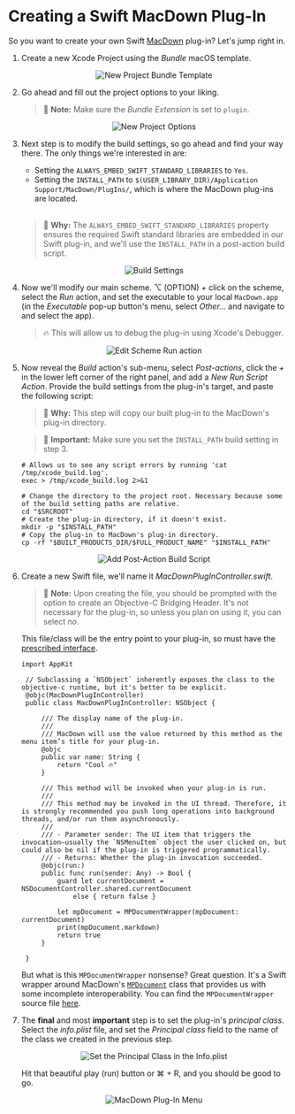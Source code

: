 Creating a Swift MacDown Plug-In
================================

So you want to create your own Swift [MacDown](https://macdown.uranusjr.com) plug-in? Let's jump right in.

1. Create a new Xcode Project using the _Bundle_ macOS template.

   <p align="center">
       <img src="./readme-assets/1-new-project-template.png" alt="New Project Bundle Template">
   </p>
   
2. Go ahead and fill out the project options to your liking.

   > 📌 **Note:** Make sure the _Bundle Extension_ is set to `plugin`.

   <p align="center">
       <img src="./readme-assets/2-new-project-options.png" alt="New Project Options">
   </p>
   
3. Next step is to modify the build settings, so go ahead and find your way there. The only things we're interested in are: 
	* Setting the `ALWAYS_EMBED_SWIFT_STANDARD_LIBRARIES` to `Yes`.
	* Setting the `INSTALL_PATH` to `$(USER_LIBRARY_DIR)/Application Support/MacDown/PlugIns/`, which is where the MacDown plug-ins are located.
   <br/>
   
   > 🤔 **Why:** The `ALWAYS_EMBED_SWIFT_STANDARD_LIBRARIES` property ensures the required Swift standard libraries are embedded in our Swift plug-in, and we'll use the `INSTALL_PATH` in a post-action build script.
   
   <p align="center">
       <img src="./readme-assets/3-build-settings.png" alt="Build Settings">
   </p>

4. Now we'll modify our main scheme. ⌥ (OPTION) + click on the scheme, select the _Run_ action, and set the executable to your local `MacDown.app` (in the _Executable_ pop-up button's menu, select _Other..._ and navigate to and select the app).

   > 🔥 This will allow us to debug the plug-in using Xcode's Debugger.

   <p align="center">
       <img src="./readme-assets/4-set-run-executable.png" alt="Edit Scheme Run action">
   </p>
	
5. Now reveal the _Build_ action's sub-menu, select _Post-actions_, click the _+_ in the lower left corner of the right panel, and add a _New Run Script Action_. Provide the build settings from the plug-in's target, and paste the following script:

   > 🤔 **Why:** This step will copy our built plug-in to the MacDown's plug-in directory.

   > 📣 **Important:** Make sure you set the `INSTALL_PATH` build setting in step 3.

   ```
   # Allows us to see any script errors by running 'cat /tmp/xcode_build.log'.
   exec > /tmp/xcode_build.log 2>&1

   # Change the directory to the project root. Necessary because some of the build setting paths are relative.
   cd "$SRCROOT"
   # Create the plug-in directory, if it doesn't exist.
   mkdir -p "$INSTALL_PATH"
   # Copy the plug-in to MacDown's plug-in directory.
   cp -rf "$BUILT_PRODUCTS_DIR/$FULL_PRODUCT_NAME" "$INSTALL_PATH"
   ```

   <p align="center">
       <img src="./readme-assets/5-post-action-build-script.png" alt="Add Post-Action Build Script">
   </p>

6. Create a new Swift file, we'll name it _MacDownPlugInController.swift_.

   > 📌 **Note:** Upon creating the file, you should be prompted with the option to create an Objective-C Bridging Header. It's not necessary for the plug-in, so unless you plan on using it, you can select _no_.
   
   This file/class will be the entry point to your plug-in, so must have the [prescribed interface](https://github.com/MacDownApp/macdown-gistit/blob/master/README.md#plug-in-architecture).
   
   ```
   import AppKit
	
	// Subclassing a `NSObject` inherently exposes the class to the objective-c runtime, but it's better to be explicit.
	@objc(MacDownPlugInController)
	public class MacDownPlugInController: NSObject {
	
	    /// The display name of the plug-in.
	    ///
	    /// MacDown will use the value returned by this method as the menu item’s title for your plug-in.
	    @objc
	    public var name: String {
	        return "Cool 🔥"
	    }
	
	    /// This method will be invoked when your plug-in is run.
	    ///
	    /// This method may be invoked in the UI thread. Therefore, it is strongly recommended you push long operations into background threads, and/or run them asynchronously.
	    ///
	    /// - Parameter sender: The UI item that triggers the invocation—usually the `NSMenuItem` object the user clicked on, but could also be nil if the plug-in is triggered programmatically.
	    /// - Returns: Whether the plug-in invocation succeeded.
	    @objc(run:)
	    public func run(sender: Any) -> Bool {
	        guard let currentDocument = NSDocumentController.shared.currentDocument
	            else { return false }
	
	        let mpDocument = MPDocumentWrapper(mpDocument: currentDocument)
	        print(mpDocument.markdown)
	        return true
	    }
	
	}
   ```
   
   But what is this `MPDocumentWrapper` nonsense? Great question. It's a Swift wrapper around MacDown's [`MPDocument`](https://github.com/MacDownApp/macdown/blob/master/MacDown/Code/Document/MPDocument.m) class that provides us with some incomplete interoperability. You can find the `MPDocumentWrapper` source file [here](https://raw.githubusercontent.com/chriszielinski/MacDown-Swift-Plug-In/master/MacDownPlugIn/Models/MPDocumentWrapper.swift).
   
7. The **final** and most **important** step is to set the plug-in's _principal class_. Select the _info.plist_ file, and set the _Principal class_ field to the name of the class we created in the previous step.

   <p align="center">
       <img src="./readme-assets/7-principal-class.png" alt="Set the Principal Class in the Info.plist">
   </p>
   
   Hit that beautiful play (run) button or ⌘ + R, and you should be good to go.
   
   <p align="center">
       <img src="./readme-assets/8-macdown-plugin.png" alt="MacDown Plug-In Menu">
   </p>